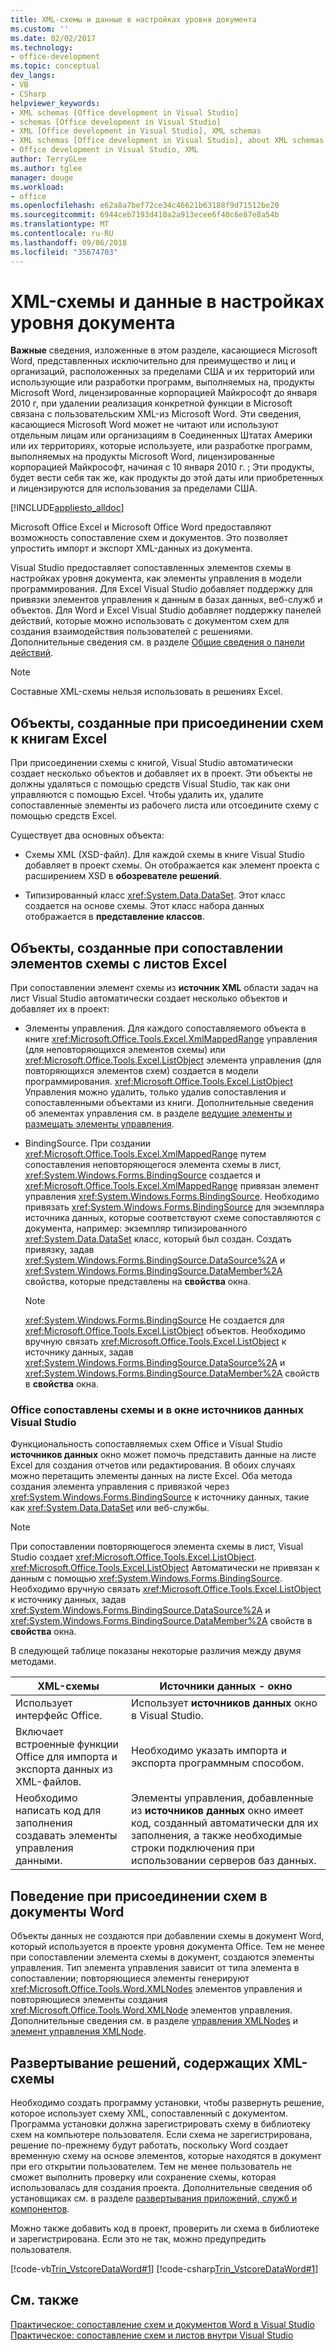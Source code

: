 ```yaml
---
title: XML-схемы и данные в настройках уровня документа
ms.custom: ''
ms.date: 02/02/2017
ms.technology:
- office-development
ms.topic: conceptual
dev_langs:
- VB
- CSharp
helpviewer_keywords:
- XML schemas [Office development in Visual Studio]
- schemas [Office development in Visual Studio]
- XML [Office development in Visual Studio], XML schemas
- XML schemas [Office development in Visual Studio], about XML schemas and data
- Office development in Visual Studio, XML
author: TerryGLee
ms.author: tglee
manager: douge
ms.workload:
- office
ms.openlocfilehash: e62a8a7bef72ce34c46621b63188f9d71512be20
ms.sourcegitcommit: 6944ceb7193d410a2a913ecee6f40c6e87e8a54b
ms.translationtype: MT
ms.contentlocale: ru-RU
ms.lasthandoff: 09/06/2018
ms.locfileid: "35674703"
---
```

# <a name="xml-schemas-and-data-in-document-level-customizations"></a>XML-схемы и данные в настройках уровня документа
  **Важные** сведения, изложенные в этом разделе, касающиеся Microsoft Word, представленных исключительно для преимущество и лиц и организаций, расположенных за пределами США и их территорий или использующие или разработки программ, выполняемых на, продукты Microsoft Word, лицензированные корпорацией Майкрософт до января 2010 г, при удалении реализация конкретной функции в Microsoft связана с пользовательским XML-из Microsoft Word. Эти сведения, касающиеся Microsoft Word может не читают или используют отдельным лицам или организациям в Соединенных Штатах Америки или их территориях, которые используете, или разработке программ, выполняемых на продукты Microsoft Word, лицензированные корпорацией Майкрософт, начиная с 10 января 2010 г. ; Эти продукты, будет вести себя так же, как продукты до этой даты или приобретенных и лицензируются для использования за пределами США.  
  
 [!INCLUDE[appliesto_alldoc](../vsto/includes/appliesto-alldoc-md.md)]  
  
 Microsoft Office Excel и Microsoft Office Word предоставляют возможность сопоставление схем и документов. Это позволяет упростить импорт и экспорт XML-данных из документа.  
  
 Visual Studio предоставляет сопоставленных элементов схемы в настройках уровня документа, как элементы управления в модели программирования. Для Excel Visual Studio добавляет поддержку для привязки элементов управления к данным в базах данных, веб-служб и объектов. Для Word и Excel Visual Studio добавляет поддержку панелей действий, которые можно использовать с документом схем для создания взаимодействия пользователей с решениями. Дополнительные сведения см. в разделе [Общие сведения о панели действий](../vsto/actions-pane-overview.md).  
  
> [!NOTE]  
>  Составные XML-схемы нельзя использовать в решениях Excel.  
  
## <a name="objects-created-when-schemas-are-attached-to-excel-workbooks"></a>Объекты, созданные при присоединении схем к книгам Excel  
 При присоединении схемы с книгой, Visual Studio автоматически создает несколько объектов и добавляет их в проект. Эти объекты не должны удаляться с помощью средств Visual Studio, так как они управляются с помощью Excel. Чтобы удалить их, удалите сопоставленные элементы из рабочего листа или отсоедините схему с помощью средств Excel.  
  
 Существует два основных объекта:  
  
-   Схемы XML (XSD-файл). Для каждой схемы в книге Visual Studio добавляет в проект схемы. Он отображается как элемент проекта с расширением XSD в **обозревателе решений**.  
  
-   Типизированный класс <xref:System.Data.DataSet>. Этот класс создается на основе схемы. Этот класс набора данных отображается в **представление классов**.  
  
## <a name="objects-created-when-schema-elements-are-mapped-to-excel-worksheets"></a>Объекты, созданные при сопоставлении элементов схемы с листов Excel  
 При сопоставлении элемент схемы из **источник XML** области задач на лист Visual Studio автоматически создает несколько объектов и добавляет их в проект:  
  
-   Элементы управления. Для каждого сопоставляемого объекта в книге <xref:Microsoft.Office.Tools.Excel.XmlMappedRange> управления (для неповторяющихся элементов схемы) или <xref:Microsoft.Office.Tools.Excel.ListObject> элемента управления (для повторяющихся элементов схем) создается в модели программирования. <xref:Microsoft.Office.Tools.Excel.ListObject> Управления можно удалить, только удалив сопоставления и сопоставленными объектами из книги. Дополнительные сведения об элементах управления см. в разделе [ведущие элементы и размещать элементы управления](../vsto/host-items-and-host-controls-overview.md).  
  
-   BindingSource. При создании <xref:Microsoft.Office.Tools.Excel.XmlMappedRange> путем сопоставления неповторяющегося элемента схемы в лист, <xref:System.Windows.Forms.BindingSource> создается и <xref:Microsoft.Office.Tools.Excel.XmlMappedRange> привязан элемент управления <xref:System.Windows.Forms.BindingSource>. Необходимо привязать <xref:System.Windows.Forms.BindingSource> для экземпляра источника данных, которые соответствуют схеме сопоставляются с документа, например: экземпляр типизированного <xref:System.Data.DataSet> класс, который был создан. Создать привязку, задав <xref:System.Windows.Forms.BindingSource.DataSource%2A> и <xref:System.Windows.Forms.BindingSource.DataMember%2A> свойства, которые представлены на **свойства** окна.  
  
    > [!NOTE]  
    >  <xref:System.Windows.Forms.BindingSource> Не создается для <xref:Microsoft.Office.Tools.Excel.ListObject> объектов. Необходимо вручную связать <xref:Microsoft.Office.Tools.Excel.ListObject> к источнику данных, задав <xref:System.Windows.Forms.BindingSource.DataSource%2A> и <xref:System.Windows.Forms.BindingSource.DataMember%2A> свойств в **свойства** окна.  
  
### <a name="office-mapped-schemas-and-the-visual-studio-data-sources-window"></a>Office сопоставлены схемы и в окне источников данных Visual Studio  
 Функциональность сопоставляемых схем Office и Visual Studio **источников данных** окно может помочь представить данные на листе Excel для создания отчетов или редактирования. В обоих случаях можно перетащить элементы данных на листе Excel. Оба метода создания элемента управления с привязкой через <xref:System.Windows.Forms.BindingSource> к источнику данных, такие как <xref:System.Data.DataSet> или веб-службы.  
  
> [!NOTE]  
>  При сопоставлении повторяющегося элемента схемы в лист, Visual Studio создает <xref:Microsoft.Office.Tools.Excel.ListObject>. <xref:Microsoft.Office.Tools.Excel.ListObject> Автоматически не привязан к данным с помощью <xref:System.Windows.Forms.BindingSource>. Необходимо вручную связать <xref:Microsoft.Office.Tools.Excel.ListObject> к источнику данных, задав <xref:System.Windows.Forms.BindingSource.DataSource%2A> и <xref:System.Windows.Forms.BindingSource.DataMember%2A> свойств в **свойства** окна.  
  
 В следующей таблице показаны некоторые различия между двумя методами.  
  
|XML-схемы|Источники данных - окно|  
|----------------|-------------------------|  
|Использует интерфейс Office.|Использует **источников данных** окно в Visual Studio.|  
|Включает встроенные функции Office для импорта и экспорта данных из XML-файлов.|Необходимо указать импорта и экспорта программным способом.|  
|Необходимо написать код для заполнения создавать элементы управления данными.|Элементы управления, добавленные из **источников данных** окно имеет код, созданный автоматически для их заполнения, а также необходимые строки подключения при использовании серверов баз данных.|  
  
## <a name="behavior-when-schemas-are-attached-to-word-documents"></a>Поведение при присоединении схем в документы Word  
 Объекты данных не создаются при добавлении схемы в документ Word, который используется в проекте уровня документа Office. Тем не менее при сопоставлении элемента схемы в документ, создаются элементы управления. Тип элемента управления зависит от типа элемента в сопоставлении; повторяющиеся элементы генерируют <xref:Microsoft.Office.Tools.Word.XMLNodes> элементов управления и повторяющиеся элементы создания <xref:Microsoft.Office.Tools.Word.XMLNode> элементов управления. Дополнительные сведения см. в разделе [управления XMLNodes](../vsto/xmlnodes-control.md) и [элемент управления XMLNode](../vsto/xmlnode-control.md).  
  
## <a name="deployment-of-solutions-that-include-xml-schemas"></a>Развертывание решений, содержащих XML-схемы  
 Необходимо создать программу установки, чтобы развернуть решение, которое использует схему XML, сопоставленный с документом. Программа установки должна зарегистрировать схему в библиотеку схем на компьютере пользователя. Если схема не зарегистрирована, решение по-прежнему будут работать, поскольку Word создает временную схему на основе элементов, которые находятся в документ при его открытии пользователем. Тем не менее пользователь не сможет выполнить проверку или сохранение схемы, которая использовалась для создания проекта. Дополнительные сведения об установщиках см. в разделе [развертывания приложений, служб и компонентов](/visualstudio/deployment/deploying-applications-services-and-components).  
  
 Можно также добавить код в проект, проверить ли схема в библиотеке и зарегистрирована. Если это не так, можно предупредить пользователя.  
  
 [!code-vb[Trin_VstcoreDataWord#1](../vsto/codesnippet/VisualBasic/Trin_VstcoreDataWordVB/ThisDocument.vb#1)]
 [!code-csharp[Trin_VstcoreDataWord#1](../vsto/codesnippet/CSharp/Trin_VstcoreDataWordCS/ThisDocument.cs#1)]  
  
## <a name="see-also"></a>См. также  
 [Практическое: сопоставление схем и документов Word в Visual Studio](../vsto/how-to-map-schemas-to-word-documents-inside-visual-studio.md)   
 [Практическое: сопоставление схем и листов внутри Visual Studio](../vsto/how-to-map-schemas-to-worksheets-inside-visual-studio.md)  
  
  
